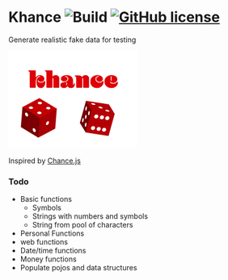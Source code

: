 # Khance ![Build](https://github.com/mattyb678/Khance/workflows/Publish%20package%20to%20the%20Maven%20Central%20Repository/badge.svg?branch=master) [![GitHub license](https://img.shields.io/github/license/mattyb678/Khance.svg)](https://github.com/mattyb678/Khance/blob/master/LICENSE)
Generate realistic fake data for testing

![Checkmate logo small](assets/khance.png)

Inspired by [Chance.js](https://github.com/chancejs/chancejs)

### Todo
- Basic functions
    - Symbols
    - Strings with numbers and symbols
    - String from pool of characters
- Personal Functions
- web functions
- Date/time functions
- Money functions
- Populate pojos and data structures